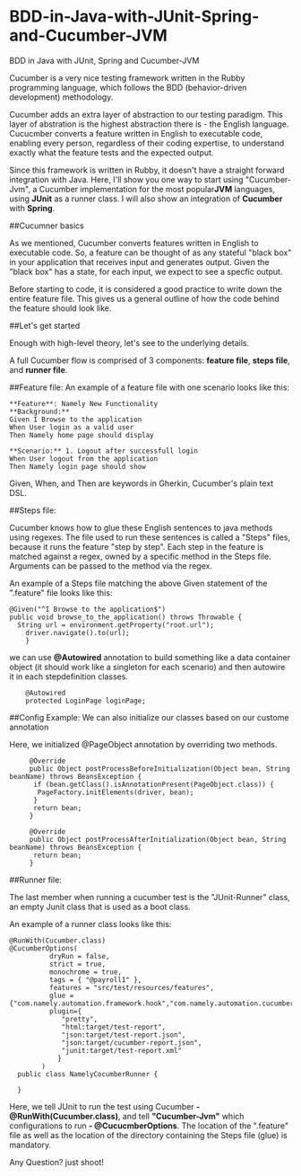 # BDD-in-Java-with-JUnit-Spring-and-Cucumber-JVM
BDD in Java with JUnit, Spring and Cucumber-JVM

Cucumber is a very nice testing framework written in the Rubby programming language, which follows the BDD (behavior-driven development) methodology.

Cucumber adds an extra layer of abstraction to our testing paradigm. This layer of abstration is the highest abstraction there is - the English language. Cucucmber converts a feature written in English to executable code, enabling every person, regardless of their coding expertise, to understand exactly what the feature tests and the expected output.

Since this framework is written in Rubby, it doesn't have a straight forward integration with Java. Here, I'll show you one way to start using "Cucumber-Jvm", a Cucumber implementation for the most popular**JVM** languages, using **JUnit** as a runner class. I will also show an integration of **Cucumber** with **Spring**.

##Cucumner basics

As we mentioned, Cucumber converts features written in English to executable code. So, a feature can be thought of as any stateful "black box" in your application that receives input and generates output. Given the "black box" has a state, for each input, we expect to see a specfic output.

Before starting to code, it is considered a good practice to write down the entire feature file. This gives us a general outline of how the code behind the feature should look like.

##Let's get started

Enough with high-level theory, let's see to the underlying details.

A full Cucumber flow is comprised of 3 components: **feature file**, **steps file**, and **runner file**.

##Feature file:
An example of a feature file with one scenario looks like this:
```
**Feature**: Namely New Functionality
**Background:**
Given I Browse to the application
When User login as a valid user
Then Namely home page should display
    
**Scenario:** 1. Logout after successfull login
When User logout from the application
Then Namely login page should show
```
Given, When, and Then are keywords in Gherkin, Cucumber's plain text DSL.

##Steps file:

Cucumber knows how to glue these English sentences to java methods using regexes. The file used to run these sentences is called a "Steps" files, because it runs the feature "step by step". Each step in the feature is matched against a regex, owned by a specific method in the Steps file. Arguments can be passed to the method via the regex.

An example of a Steps file matching the above Given statement of the ".feature" file looks like this:
```
@Given("^I Browse to the application$")
public void browse_to_the_application() throws Throwable {
  String url = environment.getProperty("root.url");
	driver.navigate().to(url);
	}
```


we can use **@Autowired** annotation to build something like a data container object (it should work like a singleton for each scenario) and then autowire it in each stepdefinition classes. 
```
	@Autowired
	protected LoginPage loginPage;
```
##Config Example:
We can also initialize our classes based on our custome annotation

Here, we initialized @PageObject annotation by overriding two methods. 
```
	 @Override
	 public Object postProcessBeforeInitialization(Object bean, String beanName) throws BeansException {
	  if (bean.getClass().isAnnotationPresent(PageObject.class)) {
	   PageFactory.initElements(driver, bean);
	  }
	  return bean;
	 }
	 
	 @Override
	 public Object postProcessAfterInitialization(Object bean, String beanName) throws BeansException {
	  return bean;
	 }
```
##Runner file:

The last member when running a cucumber test is the "JUnit-Runner" class, an empty Junit class that is used as a boot class.

An example of a runner class looks like this:
```
@RunWith(Cucumber.class)
@CucumberOptions(
		  dryRun = false,
		  strict = true,
		  monochrome = true,
		  tags = { "@payroll1" },
		  features = "src/test/resources/features",
		  glue = {"com.namely.automation.framework.hook","com.namely.automation.cucumber.steps"},
		  plugin={
			 "pretty",
			 "html:target/test-report",
			 "json:target/test-report.json",
			 "json:target/cucumber-report.json",
			 "junit:target/test-report.xml"
		  	}
		)
  public class NamelyCocumberRunner {

  }
```

Here, we tell JUnit to run the test using Cucumber **- @RunWith(Cucumber.class)**, and tell **"Cucumber-Jvm"** which configurations to run **- @CucucmberOptions**. The location of the ".feature" file as well as the location of the directory containing the Steps file (glue) is mandatory. 

Any Question? just shoot!
	 

